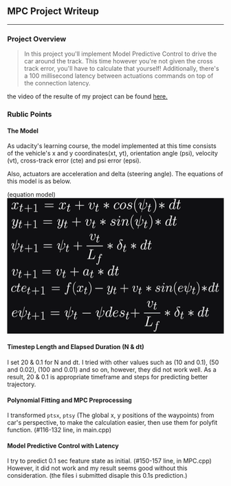 ## MPC Project Writeup ##


[image1]: ./equation_model.png "equation model"
[video1]: ./project_result.mov "project result"

----
### Project Overview ###

>In this project you'll implement Model Predictive Control to drive the car around the track. This time however you're not given the cross track error, you'll have to calculate that yourself! Additionally, there's a 100 millisecond latency between actuations commands on top of the connection latency.

the video of the resulte of my project can be found [here.](https://github.com/shotaro12oyama/udacity-MPC/blob/master/project_result.mov)

### Rublic Points ###

#### The Model ####

As udacity's learning course, the model implemented at this time consists of the vehicle's x and y coordinates(xt, yt), orientation angle (psi), velocity (vt), cross-track error (cte) and psi error (epsi). 

Also, actuators are acceleration and delta (steering angle). 
The equations of this model is as below.

(equation model)
![alt text][image1]

#### Timestep Length and Elapsed Duration (N & dt) ####

I set 20 & 0.1 for N and dt. I tried with other values such as (10 and 0.1), (50 and 0.02), (100 and 0.01) and so on, however, they did not work well. As a result, 20 & 0.1 is appropriate timeframe and steps for predicting better trajectory.

#### Polynomial Fitting and MPC Preprocessing ####

I transformed `ptsx`, `ptsy` (The global x, y positions of the waypoints) from car's perspective, to make the calculation easier, then use them for polyfit function. (#116-132 line, in main.cpp)

#### Model Predictive Control with Latency ####

I try to predict 0.1 sec feature state as initial. (#150-157 line, in MPC.cpp) However, it did not work and my result seems good without this consideration. (the files i submitted disaple this 0.1s prediction.)
